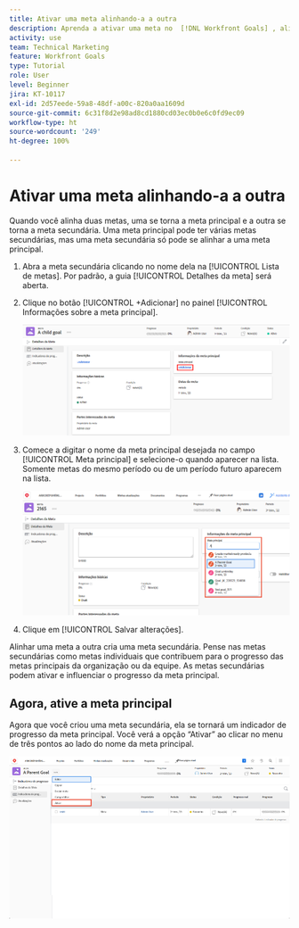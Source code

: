 ```yaml
---
title: Ativar uma meta alinhando-a a outra
description: Aprenda a ativar uma meta no  [!DNL Workfront Goals] , alinhando-a a outra meta.
activity: use
team: Technical Marketing
feature: Workfront Goals
type: Tutorial
role: User
level: Beginner
jira: KT-10117
exl-id: 2d57eede-59a8-48df-a00c-820a0aa1609d
source-git-commit: 6c31f8d2e98ad8cd1880cd03ec0b0e6c0fd9ec09
workflow-type: ht
source-wordcount: '249'
ht-degree: 100%

---
```


# Ativar uma meta alinhando-a a outra

Quando você alinha duas metas, uma se torna a meta principal e a outra se torna a meta secundária. Uma meta principal pode ter várias metas secundárias, mas uma meta secundária só pode se alinhar a uma meta principal.

1. Abra a meta secundária clicando no nome dela na [!UICONTROL Lista de metas]. Por padrão, a guia [!UICONTROL Detalhes da meta] será aberta.
1. Clique no botão [!UICONTROL +Adicionar] no painel [!UICONTROL Informações sobre a meta principal].

   ![Uma captura de tela da guia [!UICONTROL Detalhes da meta]](assets/06-workfront-goals-align-goals.png)

1. Comece a digitar o nome da meta principal desejada no campo [!UICONTROL Meta principal] e selecione-o quando aparecer na lista. Somente metas do mesmo período ou de um período futuro aparecem na lista.

   ![Uma captura de tela do painel [!UICONTROL Detalhes da meta] mostrando o painel [!UICONTROL Informações da meta principal]](assets/07-workfront-goals-align-to.png)

1. Clique em [!UICONTROL Salvar alterações].

Alinhar uma meta a outra cria uma meta secundária. Pense nas metas secundárias como metas individuais que contribuem para o progresso das metas principais da organização ou da equipe. As metas secundárias podem ativar e influenciar o progresso da meta principal.

## Agora, ative a meta principal

Agora que você criou uma meta secundária, ela se tornará um indicador de progresso da meta principal. Você verá a opção “Ativar” ao clicar no menu de três pontos ao lado do nome da meta principal.

![Uma captura de tela mostrando como ativar a meta principal.](assets/activate-the-parent-goal.png)

